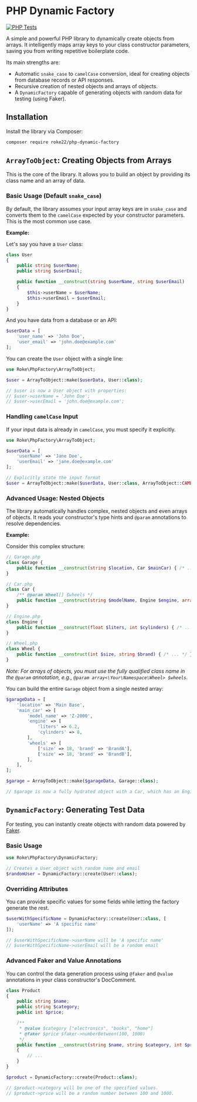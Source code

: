 # PHP Dynamic Factory

[![PHP Tests](https://github.com/roke22/php-dynamic-factory/actions/workflows/php.yml/badge.svg)](https://github.com/roke22/php-dynamic-factory/actions/workflows/php.yml)

A simple and powerful PHP library to dynamically create objects from arrays. It intelligently maps array keys to your class constructor parameters, saving you from writing repetitive boilerplate code.

Its main strengths are:
-   Automatic `snake_case` to `camelCase` conversion, ideal for creating objects from database records or API responses.
-   Recursive creation of nested objects and arrays of objects.
-   A `DynamicFactory` capable of generating objects with random data for testing (using Faker).

## Installation

Install the library via Composer:

```bash
composer require roke22/php-dynamic-factory
```

## `ArrayToObject`: Creating Objects from Arrays

This is the core of the library. It allows you to build an object by providing its class name and an array of data.

### Basic Usage (Default `snake_case`)

By default, the library assumes your input array keys are in `snake_case` and converts them to the `camelCase` expected by your constructor parameters. This is the most common use case.

**Example:**

Let's say you have a `User` class:

```php
class User
{
    public string $userName;
    public string $userEmail;

    public function __construct(string $userName, string $userEmail)
    {
        $this->userName = $userName;
        $this->userEmail = $userEmail;
    }
}
```

And you have data from a database or an API:

```php
$userData = [
    'user_name' => 'John Doe',
    'user_email' => 'john.doe@example.com'
];
```

You can create the `User` object with a single line:

```php
use Roke\PhpFactory\ArrayToObject;

$user = ArrayToObject::make($userData, User::class);

// $user is now a User object with properties:
// $user->userName = 'John Doe';
// $user->userEmail = 'john.doe@example.com';
```

### Handling `camelCase` Input

If your input data is already in `camelCase`, you must specify it explicitly.

```php
use Roke\PhpFactory\ArrayToObject;

$userData = [
    'userName' => 'Jane Doe',
    'userEmail' => 'jane.doe@example.com'
];

// Explicitly state the input format
$user = ArrayToObject::make($userData, User::class, ArrayToObject::CAMEL);
```

### Advanced Usage: Nested Objects

The library automatically handles complex, nested objects and even arrays of objects. It reads your constructor's type hints and `@param` annotations to resolve dependencies.

**Example:**

Consider this complex structure:

```php
// Garage.php
class Garage {
    public function __construct(string $location, Car $mainCar) { /* ... */ }
}

// Car.php
class Car {
    /** @param Wheel[] $wheels */
    public function __construct(string $modelName, Engine $engine, array $wheels) { /* ... */ }
}

// Engine.php
class Engine {
    public function __construct(float $liters, int $cylinders) { /* ... */ }
}

// Wheel.php
class Wheel {
    public function __construct(int $size, string $brand) { /* ... */ }
}
```
*Note: For arrays of objects, you must use the fully qualified class name in the `@param` annotation, e.g., `@param array<\Your\Namespace\Wheel> $wheels`.*

You can build the entire `Garage` object from a single nested array:

```php
$garageData = [
    'location' => 'Main Base',
    'main_car' => [
        'model_name' => 'Z-2000',
        'engine' => [
            'liters' => 6.2,
            'cylinders' => 8,
        ],
        'wheels' => [
            ['size' => 18, 'brand' => 'BrandA'],
            ['size' => 18, 'brand' => 'BrandB'],
        ],
    ],
];

$garage = ArrayToObject::make($garageData, Garage::class);

// $garage is now a fully hydrated object with a Car, which has an Engine and an array of Wheels.
```

## `DynamicFactory`: Generating Test Data

For testing, you can instantly create objects with random data powered by [Faker](https://github.com/fakerphp/faker).

### Basic Usage

```php
use Roke\PhpFactory\DynamicFactory;

// Creates a User object with random name and email
$randomUser = DynamicFactory::create(User::class);
```

### Overriding Attributes

You can provide specific values for some fields while letting the factory generate the rest.

```php
$userWithSpecificName = DynamicFactory::create(User::class, [
    'userName' => 'A specific name'
]);

// $userWithSpecificName->userName will be 'A specific name'
// $userWithSpecificName->userEmail will be a random email
```

### Advanced Faker and Value Annotations

You can control the data generation process using `@faker` and `@value` annotations in your class constructor's DocComment.

```php
class Product
{
    public string $name;
    public string $category;
    public int $price;

    /**
     * @value $category ["electronics", "books", "home"]
     * @faker $price $faker->numberBetween(100, 1000)
     */
    public function __construct(string $name, string $category, int $price)
    {
        // ...
    }
}

$product = DynamicFactory::create(Product::class);

// $product->category will be one of the specified values.
// $product->price will be a random number between 100 and 1000.
```